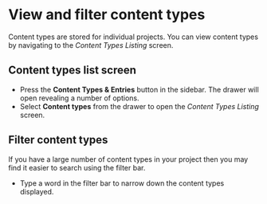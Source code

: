# View and filter content types
Content types are stored for individual projects. You can view content types by navigating to the *Content Types Listing* screen.

## Content types list screen
- Press the **Content Types & Entries** button in the sidebar. The drawer will open revealing a number of options.
- Select **Content types** from the drawer to open the *Content Types Listing* screen.

## Filter content types
If you have a large number of content types in your project then you may find it easier to search using the filter bar.

- Type a word in the filter bar to narrow down the content types displayed.
